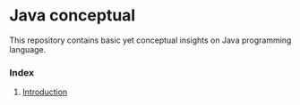# Java conceptual
This repository contains basic yet conceptual insights on Java programming language. 

### Index
1. [Introduction](https://github.com/GowthamVasishta/java-conceptual/tree/master/Introduction)
